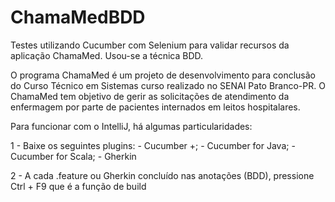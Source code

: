 # ChamaMedBDD

Testes utilizando Cucumber com Selenium para validar recursos da aplicação ChamaMed. Usou-se a técnica BDD.

O programa ChamaMed é um projeto de desenvolvimento para conclusão do Curso Técnico em Sistemas curso realizado no SENAI Pato Branco-PR. O ChamaMed tem objetivo de gerir as solicitações de atendimento da enfermagem por parte de pacientes internados em leitos hospitalares.

Para funcionar com o IntelliJ, há algumas particularidades:

1 - Baixe os seguintes plugins:
	- Cucumber +;
	- Cucumber for Java;
	- Cucumber for Scala;
	- Gherkin

2 - A cada .feature ou Gherkin concluído nas anotações (BDD), pressione Ctrl + F9 que é a função de build
